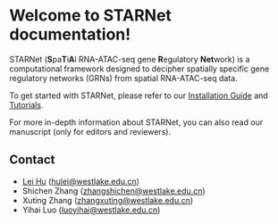 # Welcome to STARNet documentation!

<!-- ![STARNet](img/STARNet.png) -->

<div class="result" markdown>
<!-- ![omicverse-light](img/figure1.png#gh-light-mode-only)-->

STARNet (**S**pa**T**i**A**l RNA-ATAC-seq gene **R**egulatory **Net**work) is a computational framework designed to decipher spatially specific gene regulatory networks (GRNs) from spatial RNA-ATAC-seq data.

To get started with STARNet, please refer to our [Installation Guide](installation_guide.md) and [Tutorials](tutorials/Tutorial_1_GRN_Inference.ipynb).

For more in-depth information about STARNet, you can also read our manuscript (only for editors and reviewers).

</div>

<div class="Contact" markdown>

## Contact

- [Lei Hu](https://dbinary.github.io) ([hulei@westlake.edu.cn](mailto:hulei@westlake.edu.cn))
- Shichen Zhang ([zhangshichen@westlake.edu.cn](mailto:zhangshichen@westlake.edu.cn))
- Xuting Zhang ([zhangxuting@westlake.edu.cn](mailto:zhangxuting@westlake.edu.cn))
- Yihai Luo ([luoyihai@westlake.edu.cn](mailto:luoyihai@westlake.edu.cn))
</div>